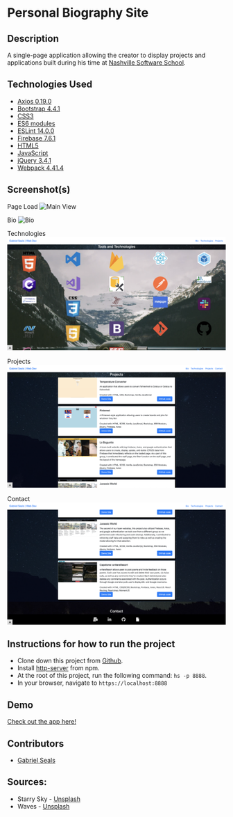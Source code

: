 # Personal Biography Site


## Description

A single-page application allowing the creator to display projects and applications built during his time at [Nashville Software School](http://nashvillesoftwareschool.com/).

## Technologies Used

* [Axios 0.19.0](https://www.npmjs.com/package/axios)
* [Bootstrap 4.4.1](https://getbootstrap.com/)
* [CSS3](https://www.w3.org/Style/CSS/Overview.en.html)
* [ES6 modules](https://developer.mozilla.org/en-US/docs/Web/JavaScript/Guide/Modules)
* [ESLint 14.0.0](https://eslint.org/)
* [Firebase 7.6.1](https://firebase.google.com/)
* [HTML5](https://html.spec.whatwg.org/multipage/)
* [JavaScript](https://www.javascript.com/)
* [jQuery 3.4.1](https://jquery.com/)
* [Webpack 4.41.4](https://webpack.js.org/)

## Screenshot(s)

Page Load
![Main View](https://raw.githubusercontent.com/gseals/personal-bio-site/master/screenshots/intro2.png)

Bio
![Bio](https://raw.githubusercontent.com/gseals/personal-bio-site/master/screenshots/bio4.png)

Technologies
![Technologies](https://raw.githubusercontent.com/gseals/personal-bio-site/master/screenshots/tech3.png)

Projects
![Projects](https://raw.githubusercontent.com/gseals/personal-bio-site/master/screenshots/proj3.png)

Contact
![Contact](https://raw.githubusercontent.com/gseals/personal-bio-site/master/screenshots/contact2.png)

## Instructions for how to run the project

* Clone down this project from [Github](https://github.com/gseals/personal-bio-site).
* Install [http-server](https://www.npmjs.com/package/http-server) from npm.
* At the root of this project, run the following command: `hs -p 8888`.
* In your browser, navigate to `https://localhost:8888`

## Demo

[Check out the app here!](https://personal-bio-site-f8721.firebaseapp.com)

## Contributors

* [Gabriel Seals](https://github.com/gseals)

## Sources:
* Starry Sky - [Unsplash](https://unsplash.com/photos/uWR7D6L8bU8)
* Waves - [Unsplash](https://unsplash.com/photos/cEeEtjedNls)
